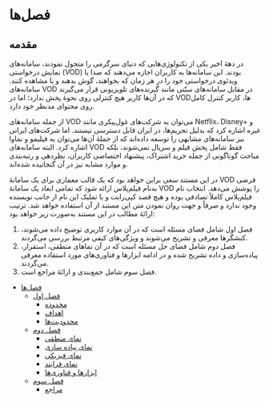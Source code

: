 # فصل‌ها

## مقدمه
در دهۀ اخیر یکی از تکنولوژی‌هایی که دنیای سرگرمی را متحول نمودند، سامانه‌های نمایش درخواستی (VOD) بودند. این سامانه‌ها به کاربران اجازه می‌دهند که صدا یا ویدئوی درخواستی خود را در هر زمان که بخواهند، گوش بدهند و یا مشاهده کنند. سامانه‌های VOD در مقابل سامانه‌های سنّتی مانند گیرنده‌های تلویزیونی قرار می‌گیرند که در آن‌ها کاربر هیچ کنترلی روی نحوۀ پخش ندارد؛ اما در VODها، کاربر کنترل کامل روی محتوای مدنظر خود دارد.

از جمله سامانه‌های VOD می‌توان به شرکت‌های غول‌پیکری مانند Netflix، Disney+ و غیره اشاره کرد که بدلیل تحریم‌ها، در ایران قابل دسترسی نیستند. اما شرکت‌های ایرانی نیز سامانه‌های مشابهی را توسعه داده‌اند که از جملۀ آن‌ها می‌توان به فیلیمو و نماوا اشاره کرد. البته سامانه‌های VOD فقط شامل پخش فیلم و سریال نمی‌شوند، بلکه مباحث گوناگونی از جمله خرید اشتراک، پیشنهاد اختصاصی کاربران، نظردهی و رتبه‌بندی و موارد مشابه نیز در آن گنجانیده شده‌اند.

در این مستند سعی براین خواهد بود که یک قالب معماری برای یک سامانۀ VOD فرضی به‌نام فیلم‌پلاس ارائه شود که تمامی ابعاد یک سامانۀ VOD را پوشش می‌دهد. انتخاب نام فیلم‌پلاس کاملاً تصادفی بوده و هیچ قصد کپی‌رایت و یا تملیک این نام از جانب نویسنده وجود ندارد و صرفاً و جهت روان نمودن متن این مستند از آن استفاده خواهد شد. ترتیب ارائۀ مطالب در این مستند به‌صورت زیر خواهد بود:

1. فصل اول شامل فضای مسئله است که در آن موارد کاربری توضیح داده می‌شوند، کنشگر‌ها معرفی و تشریح می‌شوند و ویژگی‌های کیفی مرتبط بررسی می‌گردند.
2. فصل دوم شامل فضای حل مسئله است که در آن نماهای منطقی، استقرار، پیاده‌سازی و داده تشریح شده و در ادامه ابزارها و فناوری‌های مورد استفاده معرفی می‌گردند.
3. فصل سوم شامل جمع‌بندی و ارائۀ مراجع است.

* [فصل‌ها](./section/index)
    * [فصل اول](./section/1/index?id=فصل-اول)
        * [محدوده](./section/1/index?id=محدوده)
        * [اهداف](./section/1/index?id=اهداف)
        * [محدودیت‌ها](./section/1/index?id=محدودیتها)
    * [فصل دوم](./section/2/index?id=فصل-دوم)
        * [نمای منطقی](./section/2/index?id=نمای-منطقی)
        * [نمای پیاده سازی](./section/2/index?id=نمای-پیاده-سازی)
        * [نمای فیزیکی](./section/2/index?id=نمای-فیزیکی)
        * [نمای فرایند](./section/2/index?id=نمای-فرایند)
        * [ابزارها و فناوری‌ها](./section/2/index?id=ابزارها-و-فناوریها)
    * [فصل سوم](./section/3/index?id=فصل-سوم)
        * [مراجع](./section/3/index?id=مراجع)
